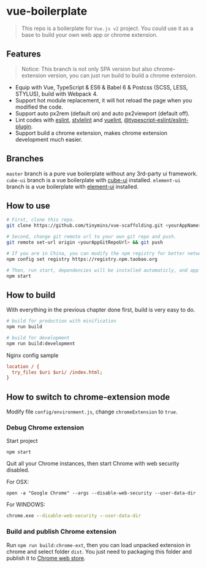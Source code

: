 # vue-boilerplate

> This repo is a boilerplate for `Vue.js v2` project. You could use it as a base to build your own web app or chrome extension.

## Features

> Notice: This branch is not only SPA version but also chrome-extension version, you can just run build to build a chrome extension.
  * Equip with Vue, TypeScript & ES6 & Babel 6 & Postcss (SCSS, LESS, STYLUS), build with Webpack 4.
  * Support hot module replacement, it will hot reload the page when you modified the code.
  * Support auto px2rem (default on) and auto px2viewport (default off).
  * Lint codes with [eslint](https://github.com/eslint/eslint), [stylelint](https://github.com/stylelint/stylelint) and [vuelint](https://github.com/vuejs/eslint-plugin-vue), [@typescript-eslint/eslint-plugin](https://github.com/typescript-eslint/typescript-eslint).
  * Support build a chrome extension, makes chrome extension development much easier.

## Branches

  `master` branch is a pure vue boilerplate without any 3rd-party ui framework.
  `cube-ui` branch is a vue boilerplate with [cube-ui](https://github.com/didi/cube-ui) installed.
  `element-ui` branch is a vue boilerplate with [element-ui](https://github.com/ElemeFE/element) installed.

## How to use

  ```bash
  # First, clone this repo.
  git clone https://github.com/tinymins/vue-scaffolding.git <yourAppName> && cd <yourAppName>

  # Second, change git remote url to your own git repo and push.
  git remote set-url origin <yourAppGitRepoUrl> && git push

  # If you are in China, you can modify the npm registry for better network speed
  npm config set registry https://registry.npm.taobao.org

  # Then, run start, dependencies will be installed automaticly, and app will be launched.
  npm start
  ```

## How to build

  With everything in the previous chapter done first, build is very easy to do.

  ``` bash
  # build for production with minification
  npm run build

  # build for development
  npm run build:development
  ```

  Nginx config sample

  ```ini
  location / {
    try_files $uri $uri/ /index.html;
  }
  ```

## How to switch to chrome-extension mode

  Modify file `config/environment.js`, change `chromeExtension` to `true`.

### Debug Chrome extension

  Start project

  ```shell
  npm start
  ```

  Quit all your Chrome instances, then start Chrome with web security disabled.

  For OSX:

  ```shell
  open -a "Google Chrome" --args --disable-web-security --user-data-dir
  ```

  For WINDOWS:

  ```bat
  chrome.exe --disable-web-security --user-data-dir
  ```

### Build and publish Chrome extension

  Run `npm run build:chrome-ext`, then you can load unpacked extension in chrome and select folder `dist`. You just need to packaging this folder and publish it to [Chrome web store](https://chrome.google.com/webstore/developer/dashboard).
